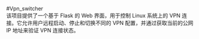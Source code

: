 #Vpn_switcher  
该项目提供了一个基于 Flask 的 Web 界面，用于控制 Linux 系统上的 VPN 连接。它允许用户远程启动、停止和切换不同的 VPN 配置，并通过获取当前的公网 IP 地址来验证 VPN 连接状态。
